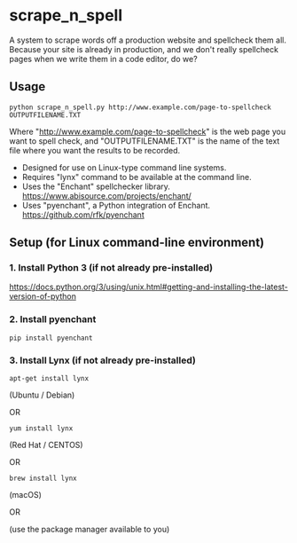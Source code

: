 # scrape_n_spell
A system to scrape words off a production website and spellcheck them all. Because your site is already in production, and we don't really spellcheck pages when we write them in a code editor, do we?

<h2>Usage</h2>

    python scrape_n_spell.py http://www.example.com/page-to-spellcheck OUTPUTFILENAME.TXT

Where "http://www.example.com/page-to-spellcheck" is the web page you want to spell check, and
"OUTPUTFILENAME.TXT" is the name of the text file where you want the results to be recorded.

* Designed for use on Linux-type command line systems. 
* Requires "lynx" command to be available at the command line.
* Uses the "Enchant" spellchecker library. https://www.abisource.com/projects/enchant/
* Uses "pyenchant", a Python integration of Enchant. https://github.com/rfk/pyenchant


<h2>Setup (for Linux command-line environment)</h2>

<h3>1. Install Python 3 (if not already pre-installed)</h3>

https://docs.python.org/3/using/unix.html#getting-and-installing-the-latest-version-of-python

<h3>2. Install pyenchant</h3>

    pip install pyenchant 

<h3>3. Install Lynx (if not already pre-installed)</h3>

    apt-get install lynx

(Ubuntu / Debian)

OR

    yum install lynx

(Red Hat / CENTOS)

OR

    brew install lynx 

(macOS)

OR

(use the package manager available to you)
